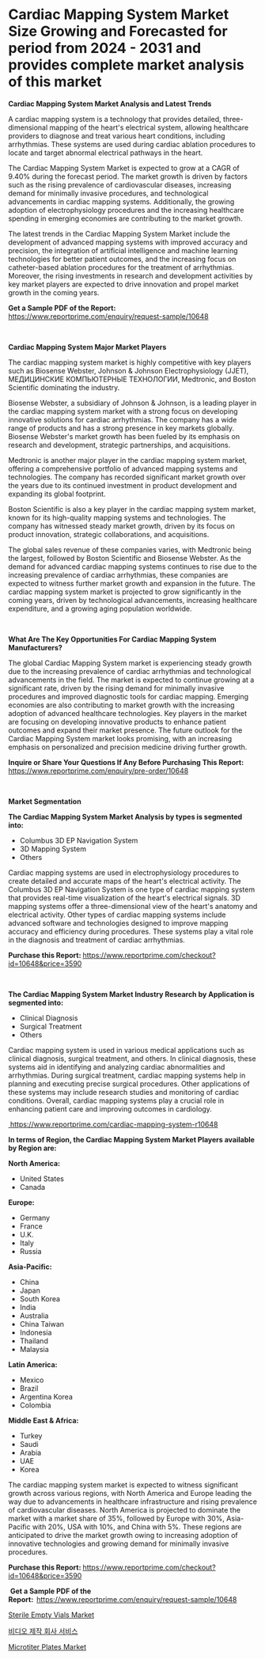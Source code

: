 <p><h1>Cardiac Mapping System Market Size Growing and Forecasted for period from 2024 - 2031 and provides complete market analysis of this market</h1></p><p><strong>Cardiac Mapping System Market Analysis and Latest Trends</strong></p>
<p><p>A cardiac mapping system is a technology that provides detailed, three-dimensional mapping of the heart's electrical system, allowing healthcare providers to diagnose and treat various heart conditions, including arrhythmias. These systems are used during cardiac ablation procedures to locate and target abnormal electrical pathways in the heart.</p><p>The Cardiac Mapping System Market is expected to grow at a CAGR of 9.40% during the forecast period. The market growth is driven by factors such as the rising prevalence of cardiovascular diseases, increasing demand for minimally invasive procedures, and technological advancements in cardiac mapping systems. Additionally, the growing adoption of electrophysiology procedures and the increasing healthcare spending in emerging economies are contributing to the market growth.</p><p>The latest trends in the Cardiac Mapping System Market include the development of advanced mapping systems with improved accuracy and precision, the integration of artificial intelligence and machine learning technologies for better patient outcomes, and the increasing focus on catheter-based ablation procedures for the treatment of arrhythmias. Moreover, the rising investments in research and development activities by key market players are expected to drive innovation and propel market growth in the coming years.</p></p>
<p><strong>Get a Sample PDF of the Report:&nbsp;</strong> <a href="https://www.reportprime.com/enquiry/request-sample/10648">https://www.reportprime.com/enquiry/request-sample/10648</a></p>
<p>&nbsp;</p>
<p><strong>Cardiac Mapping System Major Market Players</strong></p>
<p><p>The cardiac mapping system market is highly competitive with key players such as Biosense Webster, Johnson & Johnson Electrophysiology (JJET), МЕДИЦИНСКИЕ КОМПЬЮТЕРНЫЕ ТЕХНОЛОГИИ, Medtronic, and Boston Scientific dominating the industry.</p><p>Biosense Webster, a subsidiary of Johnson & Johnson, is a leading player in the cardiac mapping system market with a strong focus on developing innovative solutions for cardiac arrhythmias. The company has a wide range of products and has a strong presence in key markets globally. Biosense Webster's market growth has been fueled by its emphasis on research and development, strategic partnerships, and acquisitions.</p><p>Medtronic is another major player in the cardiac mapping system market, offering a comprehensive portfolio of advanced mapping systems and technologies. The company has recorded significant market growth over the years due to its continued investment in product development and expanding its global footprint.</p><p>Boston Scientific is also a key player in the cardiac mapping system market, known for its high-quality mapping systems and technologies. The company has witnessed steady market growth, driven by its focus on product innovation, strategic collaborations, and acquisitions.</p><p>The global sales revenue of these companies varies, with Medtronic being the largest, followed by Boston Scientific and Biosense Webster. As the demand for advanced cardiac mapping systems continues to rise due to the increasing prevalence of cardiac arrhythmias, these companies are expected to witness further market growth and expansion in the future. The cardiac mapping system market is projected to grow significantly in the coming years, driven by technological advancements, increasing healthcare expenditure, and a growing aging population worldwide.</p></p>
<p>&nbsp;</p>
<p><strong>What Are The Key Opportunities For Cardiac Mapping System Manufacturers?</strong></p>
<p><p>The global Cardiac Mapping System market is experiencing steady growth due to the increasing prevalence of cardiac arrhythmias and technological advancements in the field. The market is expected to continue growing at a significant rate, driven by the rising demand for minimally invasive procedures and improved diagnostic tools for cardiac mapping. Emerging economies are also contributing to market growth with the increasing adoption of advanced healthcare technologies. Key players in the market are focusing on developing innovative products to enhance patient outcomes and expand their market presence. The future outlook for the Cardiac Mapping System market looks promising, with an increasing emphasis on personalized and precision medicine driving further growth.</p></p>
<p><strong>Inquire or Share Your Questions If Any Before Purchasing This Report:</strong> <a href="https://www.reportprime.com/enquiry/pre-order/10648">https://www.reportprime.com/enquiry/pre-order/10648</a></p>
<p>&nbsp;</p>
<p><strong>Market Segmentation</strong></p>
<p><strong>The Cardiac Mapping System Market Analysis by types is segmented into:</strong></p>
<p><ul><li>Columbus 3D EP Navigation System</li><li>3D Mapping System</li><li>Others</li></ul></p>
<p><p>Cardiac mapping systems are used in electrophysiology procedures to create detailed and accurate maps of the heart's electrical activity. The Columbus 3D EP Navigation System is one type of cardiac mapping system that provides real-time visualization of the heart's electrical signals. 3D mapping systems offer a three-dimensional view of the heart's anatomy and electrical activity. Other types of cardiac mapping systems include advanced software and technologies designed to improve mapping accuracy and efficiency during procedures. These systems play a vital role in the diagnosis and treatment of cardiac arrhythmias.</p></p>
<p><strong>Purchase this Report:&nbsp;</strong><a href="https://www.reportprime.com/checkout?id=10648&price=3590">https://www.reportprime.com/checkout?id=10648&price=3590</a></p>
<p>&nbsp;</p>
<p><strong>The Cardiac Mapping System Market Industry Research by Application is segmented into:</strong></p>
<p><ul><li>Clinical Diagnosis</li><li>Surgical Treatment</li><li>Others</li></ul></p>
<p><p>Cardiac mapping system is used in various medical applications such as clinical diagnosis, surgical treatment, and others. In clinical diagnosis, these systems aid in identifying and analyzing cardiac abnormalities and arrhythmias. During surgical treatment, cardiac mapping systems help in planning and executing precise surgical procedures. Other applications of these systems may include research studies and monitoring of cardiac conditions. Overall, cardiac mapping systems play a crucial role in enhancing patient care and improving outcomes in cardiology.</p></p>
<p><a href="https://www.reportprime.com/cardiac-mapping-system-r10648">&nbsp;https://www.reportprime.com/cardiac-mapping-system-r10648</a></p>
<p><strong>In terms of Region, the Cardiac Mapping System Market Players available by Region are:</strong></p>
<p>
    <p> <strong> North America: </strong>
        <ul>
            <li>United States</li>
            <li>Canada</li>
        </ul>
        </p> 
    <p> <strong> Europe: </strong>
        <ul>
            <li>Germany</li>
            <li>France</li>
            <li>U.K.</li>
            <li>Italy</li>
            <li>Russia</li>
        </ul>
        </p> 
    <p> <strong> Asia-Pacific: </strong>
        <ul>
            <li>China</li>
            <li>Japan</li>
            <li>South Korea</li>
            <li>India</li>
            <li>Australia</li>
            <li>China Taiwan</li>
            <li>Indonesia</li>
            <li>Thailand</li>
            <li>Malaysia</li>
        </ul>
        </p> 
    <p> <strong> Latin America: </strong>
        <ul>
            <li>Mexico</li>
            <li>Brazil</li>
            <li>Argentina Korea</li>
            <li>Colombia</li>
        </ul>
        </p> 
    <p> <strong> Middle East & Africa: </strong>
        <ul>
            <li>Turkey</li>
            <li>Saudi</li>
            <li>Arabia</li>
            <li>UAE</li>
            <li>Korea</li>
        </ul>
    </p>
    </p>
<p><p>The cardiac mapping system market is expected to witness significant growth across various regions, with North America and Europe leading the way due to advancements in healthcare infrastructure and rising prevalence of cardiovascular diseases. North America is projected to dominate the market with a market share of 35%, followed by Europe with 30%, Asia-Pacific with 20%, USA with 10%, and China with 5%. These regions are anticipated to drive the market growth owing to increasing adoption of innovative technologies and growing demand for minimally invasive procedures.</p></p>
<p><strong>Purchase this Report: </strong><a href="https://www.reportprime.com/checkout?id=10648&price=3590">https://www.reportprime.com/checkout?id=10648&price=3590</a></p>
<p>&nbsp;<strong>Get a Sample PDF of the Report:&nbsp;&nbsp;</strong><a href="https://www.reportprime.com/enquiry/request-sample/10648">https://www.reportprime.com/enquiry/request-sample/10648</a></p>
<p><strong></strong></p>
<p><p><a href="https://github.com/jsmusil/Market-Research-Report-List-2/blob/main/sterile-empty-vials-market.md">Sterile Empty Vials Market</a></p><p><a href="https://github.com/iansanftyord09878/Market-Research-Report-List-1/blob/main/785442822017.md">비디오 제작 회사 서비스</a></p><p><a href="https://github.com/yemakinde/Market-Research-Report-List-2/blob/main/microtiter-plates-market.md">Microtiter Plates Market</a></p></p>